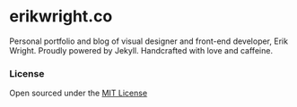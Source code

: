 # erikwright.co

Personal portfolio and blog of visual designer and front-end developer, Erik Wright. Proudly powered by Jekyll. Handcrafted with love and caffeine.

### License

Open sourced under the [MIT License](LICENSE.md)
